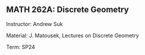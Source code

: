 ## MATH 262A: Discrete Geometry

Instructor: Andrew Suk

Material: J. Matousek, Lectures on Discrete Geometry

Term: SP24